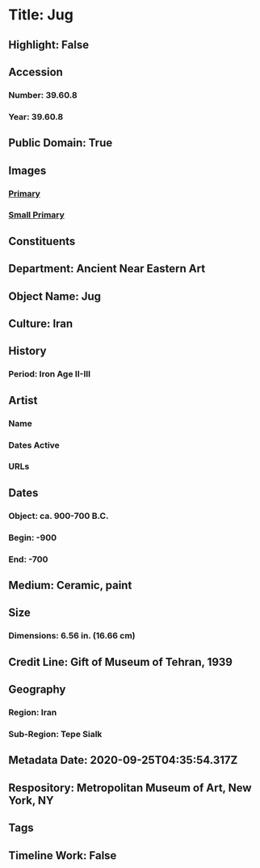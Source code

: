 # Title: Jug
## Highlight: False
## Accession
### Number: 39.60.8
### Year: 39.60.8
## Public Domain: True
## Images
### [Primary](https://images.metmuseum.org/CRDImages/an/original/ME39_60_8.jpg)
### [Small Primary](https://images.metmuseum.org/CRDImages/an/web-large/ME39_60_8.jpg)
## Constituents
## Department: Ancient Near Eastern Art
## Object Name: Jug
## Culture: Iran
## History
### Period: Iron Age II-III
## Artist
### Name
### Dates Active
### URLs
## Dates
### Object: ca. 900-700 B.C.
### Begin: -900
### End: -700
## Medium: Ceramic, paint
## Size
### Dimensions: 6.56 in. (16.66 cm)
## Credit Line: Gift of Museum of Tehran, 1939
## Geography
### Region: Iran
### Sub-Region: Tepe Sialk
## Metadata Date: 2020-09-25T04:35:54.317Z
## Respository: Metropolitan Museum of Art, New York, NY
## Tags
## Timeline Work: False
